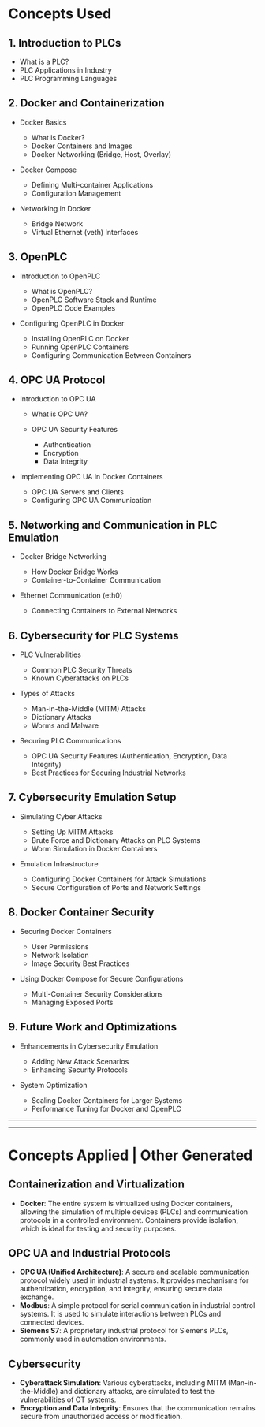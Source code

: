 # Concepts Used

## 1. Introduction to PLCs

* What is a PLC?
* PLC Applications in Industry
* PLC Programming Languages

## 2. Docker and Containerization

* Docker Basics

  * What is Docker?
  * Docker Containers and Images
  * Docker Networking (Bridge, Host, Overlay)
* Docker Compose

  * Defining Multi-container Applications
  * Configuration Management
* Networking in Docker

  * Bridge Network
  * Virtual Ethernet (veth) Interfaces

## 3. OpenPLC

* Introduction to OpenPLC

  * What is OpenPLC?
  * OpenPLC Software Stack and Runtime
  * OpenPLC Code Examples
* Configuring OpenPLC in Docker

  * Installing OpenPLC on Docker
  * Running OpenPLC Containers
  * Configuring Communication Between Containers

## 4. OPC UA Protocol

* Introduction to OPC UA

  * What is OPC UA?
  * OPC UA Security Features

    * Authentication
    * Encryption
    * Data Integrity
* Implementing OPC UA in Docker Containers

  * OPC UA Servers and Clients
  * Configuring OPC UA Communication

## 5. Networking and Communication in PLC Emulation

* Docker Bridge Networking

  * How Docker Bridge Works
  * Container-to-Container Communication
* Ethernet Communication (eth0)

  * Connecting Containers to External Networks

## 6. Cybersecurity for PLC Systems

* PLC Vulnerabilities

  * Common PLC Security Threats
  * Known Cyberattacks on PLCs
* Types of Attacks

  * Man-in-the-Middle (MITM) Attacks
  * Dictionary Attacks
  * Worms and Malware
* Securing PLC Communications

  * OPC UA Security Features (Authentication, Encryption, Data Integrity)
  * Best Practices for Securing Industrial Networks

## 7. Cybersecurity Emulation Setup

* Simulating Cyber Attacks

  * Setting Up MITM Attacks
  * Brute Force and Dictionary Attacks on PLC Systems
  * Worm Simulation in Docker Containers
* Emulation Infrastructure

  * Configuring Docker Containers for Attack Simulations
  * Secure Configuration of Ports and Network Settings

## 8. Docker Container Security

* Securing Docker Containers

  * User Permissions
  * Network Isolation
  * Image Security Best Practices
* Using Docker Compose for Secure Configurations

  * Multi-Container Security Considerations
  * Managing Exposed Ports

## 9. Future Work and Optimizations

* Enhancements in Cybersecurity Emulation

  * Adding New Attack Scenarios
  * Enhancing Security Protocols
* System Optimization

  * Scaling Docker Containers for Larger Systems
  * Performance Tuning for Docker and OpenPLC

---
---

# Concepts Applied | Other Generated

## Containerization and Virtualization

- **Docker**: The entire system is virtualized using Docker containers, allowing the simulation of multiple devices (PLCs) and communication protocols in a controlled environment. Containers provide isolation, which is ideal for testing and security purposes.

## OPC UA and Industrial Protocols

- **OPC UA (Unified Architecture)**: A secure and scalable communication protocol widely used in industrial systems. It provides mechanisms for authentication, encryption, and integrity, ensuring secure data exchange.
- **Modbus**: A simple protocol for serial communication in industrial control systems. It is used to simulate interactions between PLCs and connected devices.
- **Siemens S7**: A proprietary industrial protocol for Siemens PLCs, commonly used in automation environments.

## Cybersecurity

- **Cyberattack Simulation**: Various cyberattacks, including MITM (Man-in-the-Middle) and dictionary attacks, are simulated to test the vulnerabilities of OT systems.
- **Encryption and Data Integrity**: Ensures that the communication remains secure from unauthorized access or modification.
